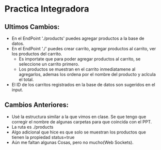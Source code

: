 
# Practica Integradora
Ultimos Cambios:
--
* En el EndPoint './products' puedes agregar productos a la base de datos.
* En el EndPoint './' puedes crear carrito, agregar productos al carrito, ver los productos del carrito.
    * Es importate que para poder agregar productos al carrito, se seleccione un carrito primero.
    * Los productos se muestran en el carrito inmediatamene al agregarlos, ademas los ordena por el nombre del producto y aclcula el total.
* El ID de los carritos registrados en la base de datos son sugeridos en el input.

Cambios Anteriores:
---

* Usé la estructura similar a la que vimos en clase. Se que tengo que corregir el nombre de algunas carpetas para que coincida con el PPT.
* La ruta es ./products
* Algo adicional que hice es que solo se muestran los productos que tienen la propiedad status=true
* Aún me faltan algunas Cosas, pero no mucho(Web Sockets).